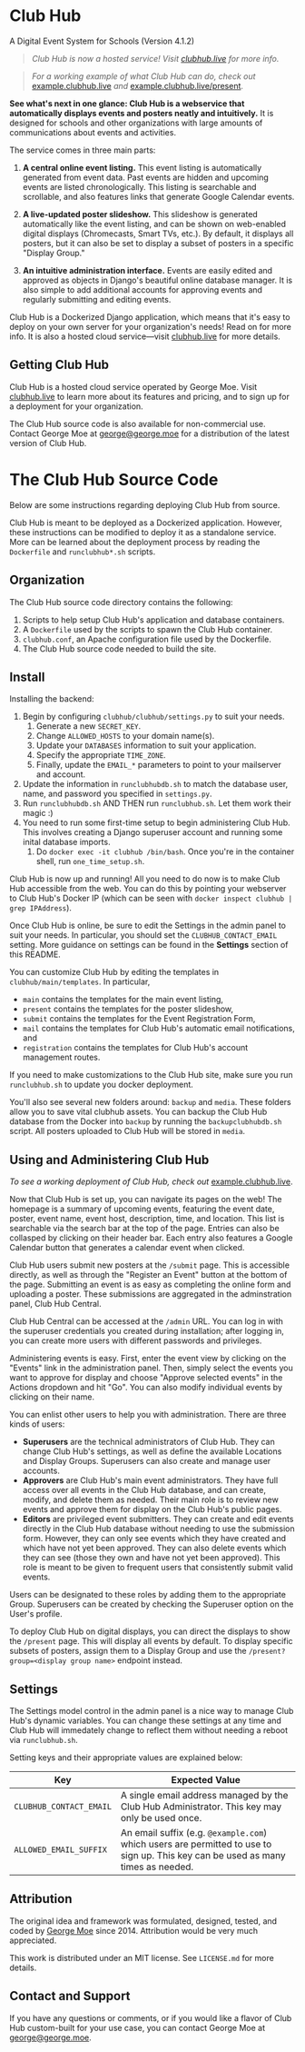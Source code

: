 Club Hub
========
A Digital Event System for Schools (Version 4.1.2)

> *Club Hub is now a hosted service! Visit [clubhub.live](https://clubhub.live) for more info.*

> *For a working example of what Club Hub can do, check out* [example.clubhub.live](https://example.clubhub.live "Club Hub") *and*
[example.clubhub.live/present](https://example.clubhub.live/present "Club Hub LIVE").

**See what's next in one glance: Club Hub is a webservice that automatically displays events and posters neatly and intuitively.**
It is designed for schools and other organizations with large amounts of communications about events and activities.

The service comes in three main parts:

1. **A central online event listing.** This event listing is automatically generated from event data.
Past events are hidden and upcoming events are listed chronologically. This listing is searchable and scrollable,
and also features links that generate Google Calendar events.

2. **A live-updated poster slideshow.** This slideshow is generated automatically like the event listing, and can
be shown on web-enabled digital displays (Chromecasts, Smart TVs, etc.).
By default, it displays all posters, but it can also be set to display a subset of posters in a specific "Display Group."

3. **An intuitive administration interface.** Events are easily edited and approved as objects in Django's beautiful online
database manager. It is also simple to add additional accounts for approving events and regularly submitting and editing events.

Club Hub is a Dockerized Django application, which means that it's easy to deploy on your own server for your organization's needs!
Read on for more info. It is also a hosted cloud service&mdash;visit [clubhub.live](https://clubhub.live) for more details.

Getting Club Hub
----------------

Club Hub is a hosted cloud service operated by George Moe.
Visit [clubhub.live](https://clubhub.live) to learn more about its features and pricing,
and to sign up for a deployment for your organization.

The Club Hub source code is also available for non-commercial use.
Contact George Moe at [george@george.moe](mailto:george@george.moe) for a distribution of the
latest version of Club Hub.

The Club Hub Source Code
========================

Below are some instructions regarding deploying Club Hub from source.

Club Hub is meant to be deployed as a Dockerized application. However,
these instructions can be modified to deploy it as a standalone service.
More can be learned about the deployment process by reading the `Dockerfile` and
`runclubhub*.sh` scripts.

Organization
----------------

The Club Hub source code directory contains the following:

1. Scripts to help setup Club Hub's application and database containers.
2. A `Dockerfile` used by the scripts to spawn the Club Hub container.
3. `clubhub.conf`, an Apache configuration file used by the Dockerfile.
4. The Club Hub source code needed to build the site.

Install
----------------

Installing the backend:

1. Begin by configuring `clubhub/clubhub/settings.py` to suit your needs.
    1. Generate a new `SECRET_KEY`.
    2. Change `ALLOWED_HOSTS` to your domain name(s).
    3. Update your `DATABASES` information to suit your application.
    4. Specify the appropriate `TIME_ZONE`.
    5. Finally, update the `EMAIL_*` parameters to point to your mailserver and account.
2. Update the information in `runclubhubdb.sh` to match the database user, name, and password you specified in `settings.py`.
3. Run `runclubhubdb.sh` AND THEN run `runclubhub.sh`. Let them work their magic :)
4. You need to run some first-time setup to begin administering Club Hub.
This involves creating a Django superuser account and running some inital database imports.
    1. Do `docker exec -it clubhub /bin/bash`. Once you're in the container shell, run `one_time_setup.sh`.

Club Hub is now up and running!
All you need to do now is to make Club Hub accessible from the web.
You can do this by pointing your webserver to Club Hub's Docker IP (which can be seen with `docker inspect clubhub | grep IPAddress`).

Once Club Hub is online, be sure to edit the Settings in the admin panel to suit your needs.
In particular, you should set the `CLUBHUB_CONTACT_EMAIL` setting.
More guidance on settings can be found in the **Settings** section of this README.

You can customize Club Hub by editing the templates in `clubhub/main/templates`.
In particular,
 * `main` contains the templates for the main event listing,
 * `present` contains the templates for the poster slideshow,
 * `submit` contains the templates for the Event Registration Form,
 * `mail` contains the templates for Club Hub's automatic email notifications, and
 * `registration` contains the templates for Club Hub's account management routes.

If you need to make customizations to the Club Hub site, make sure you run `runclubhub.sh` to update you docker deployment.

You'll also see several new folders around: `backup` and `media`.
These folders allow you to save vital clubhub assets.
You can backup the Club Hub database from the Docker into `backup`
by running the `backupclubhubdb.sh` script.
All posters uploaded to Club Hub will be stored in `media`.

Using and Administering Club Hub
----------------

*To see a working deployment of Club Hub, check out* [example.clubhub.live](https://example.clubhub.live).

Now that Club Hub is set up, you can navigate its pages on the web!
The homepage is a summary of upcoming events, featuring the event date, poster, event name, event host, description, time, and location.
This list is searchable via the search bar at the top of the page. Entries can also be collasped by clicking on their header bar.
Each entry also features a Google Calendar button that generates a calendar event when clicked.

Club Hub users submit new posters at the `/submit` page.
This is accessible directly, as well as through the "Register an Event" button at the bottom of the page.
Submitting an event is as easy as completing the online form and uploading a poster.
These submissions are aggregated in the adminstration panel, Club Hub Central.

Club Hub Central can be accessed at the `/admin` URL.
You can log in with the superuser credentials you created during installation; after logging in, you can create more users with different passwords and privileges.

Administering events is easy. First, enter the event view by clicking on the "Events" link in the administration panel. Then, simply select the events you want to approve for display and choose "Approve selected events" in the Actions dropdown and hit "Go". You can also modify individual events by clicking on their name.

You can enlist other users to help you with administration.
There are three kinds of users:
* **Superusers** are the technical administrators of Club Hub.
They can change Club Hub's settings, as well as define the available Locations and Display Groups.
Superusers can also create and manage user accounts.
* **Approvers** are Club Hub's main event administrators.
They have full access over all events in the Club Hub database,
and can create, modify, and delete them as needed. Their main role is
to review new events and approve them for display on the Club Hub's public pages.
* **Editors** are privileged event submitters.
They can create and edit events directly in the Club Hub database without needing to use
the submission form.
However, they can only see events which they have created and which have not yet been approved.
They can also delete events which they can see (those they own and have not yet been approved).
This role is meant to be given to frequent users that consistently submit valid events.

Users can be designated to these roles by adding them to the appropriate Group.
Superusers can be created by checking the Superuser option on the User's profile.

To deploy Club Hub on digital displays, you can direct the displays to show the `/present` page. This will display all events by default. To display specific subsets of posters, assign them to a Display Group and use the `/present?group=<display group name>` endpoint instead.

Settings
--------

The Settings model control in the admin panel is a nice way to manage Club Hub's dynamic variables.
You can change these settings at any time and Club Hub will immedately change to reflect them
without needing a reboot via `runclubhub.sh`.

Setting keys and their appropriate values are explained below:


| Key                     	| Expected Value                                                                                                                    	|
|-------------------------	|-----------------------------------------------------------------------------------------------------------------------------------	|
| `CLUBHUB_CONTACT_EMAIL` 	| A single email address managed by the Club Hub Administrator. This key may only be used once.                                                                    	|
| `ALLOWED_EMAIL_SUFFIX`  	| An email suffix (e.g. `@example.com`) which users are permitted to use to sign up.  This key can be used as many times as needed. 	|

Attribution
----------------

The original idea and framework was formulated, designed, tested, and coded by [George Moe](https://george.moe "George's Website") since 2014. Attribution would be very much appreciated.

This work is distributed under an MIT license. See `LICENSE.md` for more details.

Contact and Support
----------------

If you have any questions or comments, or if you would like a flavor of Club Hub custom-built for your use case, you can contact George Moe at [george@george.moe](mailto:george@george.moe "Email George Moe").

